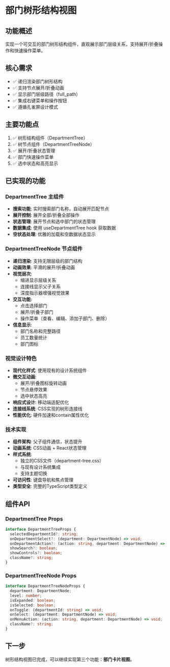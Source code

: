 # 部门树形结构视图

## 功能概述
实现一个可交互的部门树形结构组件，直观展示部门层级关系，支持展开/折叠操作和快速操作菜单。

## 核心需求
- ✅ 递归渲染部门树形结构
- ✅ 支持节点展开/折叠动画
- ✅ 显示部门层级路径（full_path）
- ✅ 集成右键菜单和操作按钮
- ✅ 遵循孔雀屏设计模式

## 主要功能点
1. ✅ 树形结构组件（DepartmentTree）
2. ✅ 树节点组件（DepartmentTreeNode）
3. ✅ 展开/折叠状态管理
4. ✅ 部门快速操作菜单
5. ✅ 选中状态和高亮显示

## 已实现的功能

### DepartmentTree 主组件
- **搜索功能**: 实时搜索部门名称，自动展开匹配节点
- **展开控制**: 展开全部/折叠全部操作
- **状态管理**: 展开节点和选中部门的状态管理
- **数据集成**: 使用 useDepartmentTree hook 获取数据
- **空状态处理**: 优雅的加载和空数据状态显示

### DepartmentTreeNode 节点组件
- **递归渲染**: 支持无限层级的部门结构
- **动画效果**: 平滑的展开/折叠动画
- **视觉层次**: 
  - 缩进显示层级关系
  - 连接线显示父子关系
  - 深度指示器增强视觉效果
- **交互功能**:
  - 点击选择部门
  - 展开/折叠子部门
  - 操作菜单（查看、编辑、添加子部门、删除）
- **信息显示**:
  - 部门名称和完整路径
  - 员工数量统计
  - 部门图标

### 视觉设计特色
- **现代化样式**: 使用现有的设计系统组件
- **微交互动画**: 
  - 展开/折叠图标旋转动画
  - 节点悬停效果
  - 选中状态高亮
- **响应式设计**: 移动端适配优化
- **连接线系统**: CSS实现的树形连接线
- **性能优化**: 硬件加速和contain属性优化

### 技术实现
- **组件架构**: 父子组件通信，状态提升
- **动画系统**: CSS动画 + React状态管理
- **样式系统**: 
  - 独立的CSS文件（department-tree.css）
  - 与现有设计系统集成
  - 支持主题切换
- **可访问性**: 键盘导航和焦点管理
- **类型安全**: 完整的TypeScript类型定义

## 组件API

### DepartmentTree Props
```typescript
interface DepartmentTreeProps {
  selectedDepartmentId?: string;
  onDepartmentSelect?: (department: DepartmentNode) => void;
  onDepartmentAction?: (action: string, department: DepartmentNode) => void;
  showSearch?: boolean;
  showControls?: boolean;
  className?: string;
}
```

### DepartmentTreeNode Props
```typescript
interface DepartmentTreeNodeProps {
  department: DepartmentNode;
  level: number;
  isExpanded: boolean;
  isSelected: boolean;
  onToggle: (departmentId: string) => void;
  onSelect: (department: DepartmentNode) => void;
  onMenuAction: (action: string, department: DepartmentNode) => void;
  className?: string;
}
```

## 下一步
树形结构视图已完成，可以继续实现第三个功能：**部门卡片视图**。